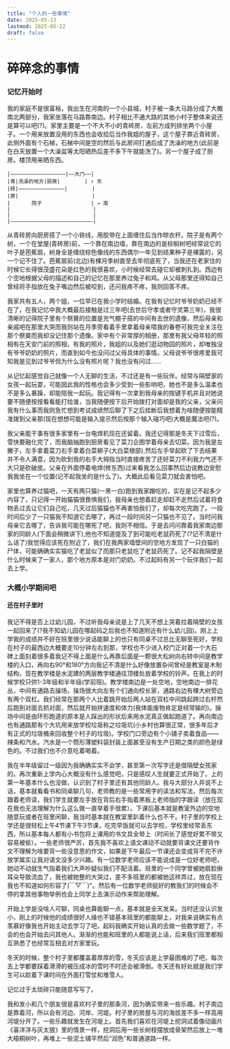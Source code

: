 ```yaml
---
title: "个人的一些事情"
date: 2025-05-13
lastmod: 2025-05-22
draft: false
---
```


# 碎碎念的事情

### 记忆开始时

我的家庭不是很富裕，我出生在河南的一个小县城，村子被一条大马路分成了大概南北两部分，我家坐落在马路靠南边。村子相比不通大路的其他小村子整体来说还是算可以吧(?)。家里主要是一个不大不小的青砖房，左前方成列排坐两个小屋子。一个用来放置没用的东西也会收拾后当作我姐的屋子，这个屋子靠近青砖房，此侧外面有个石梯，石梯中间是空的然后与此房间打通后成了洗澡的地方(此前是在白天放置一个大澡盆等太阳晒热后差不多下午就能洗了)。另一个屋子成了厨房。楼顶用来晒东西。

```text
|——————————————————|——大门——|
|青|洗澡的地方|厨房|        | ↑ 东
|砖|———————————————|        |
|房|                        |
|       院子                | → 南
|                           |
|                           |
|———————————————————————————|
```

从青砖房向厨房搭了一个小铁线，用胶带在上面缠住后当作晾衣杆。院子是有两个树，一个在堂屋(青砖房)前，一个靠在南边墙，靠在南边的是棕榈树吧经常说它的叶子是芭蕉扇，树身全是缠绕棕色像线的东西偶尔一年见到结果种子是裸露的，另一个记不住了。芭蕉扇前(北边)有棵月季树直至去年彻底死了，当我还在老家住的时候它长得很茂盛花朵是红色的我很喜欢，小时候经常去碰它却被刺扎到。西边有个空地根据父母的描述和自己的记忆在那里养过兔子和鸡。从父母那里还得知自己曾经将手指放在兔子嘴边然后被咬到，还问我疼不疼，我则回答不疼。

我家共有五人，两个姐，一位早已在我小学时结婚。在我有记忆时爷爷奶奶已经不在了，在我记忆中我大概最后接触是过三年吧(去世后守孝或者守灵第三年)，我很清晰的记得院子里有个祭奠的位置是充气棚子搭的中间有去世的遗像，然后母亲和亲戚吧在那里大哭而我则站在月季旁看着手里拿着母亲喂我的春卷可我完全关注在那个祭奠而我却没记住那个遗像。家中有个非常厚的相册，那里有我父母年轻的照相有在天安门前的照相，有我的照片，我姐的以及她们逛动物园的照片，却唯独没有爷爷奶奶的照片，而直到如今也没问过父母具体的事情。父母说爷爷很疼爱我可知我是见到过爷爷但为什么没有照片呢？我也没有问过……

从记忆起感觉自己就像一个人无聊的生活，不过还是有一些玩伴。经常与隔壁家的女孩一起玩耍，可能因此我的性格也会多少受到一些影响吧，她也不是多么温柔也不是多么暴躁，却能陪我一起玩。我记得有一次拿到我母亲的按键手机并且对她说要不随便按按看看能打给谁，当我随便按下后开始拨打对面却是我的父亲，父亲问我有什么事而我则急忙想到考试成绩然后聊了下之后挂断后我想着为啥随便按能精准拨到父亲那(现在想想可能是输入提示然后按那个输入碰巧吧)大概是魔法吧(?)。

我父亲能干事有很多家里有一台电焊机现在还留着。我还记得那是冬天下过雪后，雪快要融化完了，而我脑抽跑到厨房看见了菜刀企图学着母亲去切菜。因为我是左撇子，左手拿着菜刀右手拿着白菜梆子(大白菜根部),然后左手举起砍了下去结果并不令人满意，因为砍到我的右手大拇指当时直接疼苦了还好菜刀不利我力气还不大只是砍破皮。父亲在外面停着电焊(修东西)过来看我怎么回事然后边说教边安慰我我坐在一个位置(记不起我坐的是什么了)。大概此后看见菜刀就会害怕吧。

家里也算养过猫吧，一天有两只猫(一黑一白)跑到我家蹭吃的，实在是记不起多少内容了，只记得一开始猫猫很畏惧我们，我母亲也想着赶走却赶不走然后试着将食物丢过去让它们自己吃，几天过后猫猫也不再害怕我们了，却每次吃完跑了。一段时间后少了一只猫我不知道它去哪了，再过一段时间另一只猫也不见了。当时问我母亲它去哪了，告诉我可能在哪死了吧，我则不相信。于是去问问靠着我家南边那家的同龄人(下面会稍微讲下),他也不知道提及了到可能吃老鼠药死了(?记不清是什么话了)我觉得应该死在附近了，我们在我两家墙壁间的空地方发现了一只白猫的尸体，可能确确实实猫吃了老鼠似了而那只老鼠吃了老鼠药死了。记不起我隔壁是什么时候来了一家人，那个地方原本是对门奶奶。不过起码有另一个玩伴我们一起去上学。

### 大概小学期间吧
#### 还在村子里时
我记不得是否上过幼儿园，不过听我母亲说是上了几天不想上哭着拉着隔壁的女孩一起回来了(?我不知幼儿园在哪起码之后我也不知道附近有什么幼儿园)。刚上上学我的成绩并不好在班里很少说话能聊上的也只有同桌不过总比无聊至死好，学校在村子的最西边大概要走10分钟左右到那，学校也不少进入校门正对着一个大石碑上面刻着很多着我记不得上面是什么再靠后面是一颗很大松树向右转中间是教学楼的入口，再向右90°和180°方向我记不清是什么好像放置杂间曾经是教室是木制结构，现在教学楼是水泥建的两层教学楼通往顶楼处放着学校的铃声。在我上的时候学校只供1-3年级和半年级(学前班)。教学楼南边是一处空地，空地南边一排花丛，中间有通路去操场，操场很大向左有个们通向校长家，通路右边有棵大树旁边有两个双杠。我们经常在那两个人比着跳开始后两人站在双杠中间跳起跨过右杆然后跑到对面去抓对面，然后就开始拼速度和体力(我体能废物肯定是经常输的)。操场中间是由环形跑道的原本是人踩出的形状后来用水泥真正做起跑道了。再向南边也有通路那有个大坑用来放学校垃圾称之垃圾坑(小乡村也算很正常，很多年后才有正式的垃圾桶来回收整个村子的垃圾)。学校门口旁边有个小铺子卖着食品——辣条和汽水。汽水是一个筒形薄塑料袋封装上面甚至没有生产日期之类的颜色是绿色的。不过我们也不介意吃着喝着。

我在半年级留过一级因为我确确实实不会学，甚至第一次写字还是借隔壁女孩家的。再次重新上学内心大概没有什么感觉吧，只是感叹人生就要正式开始了。上的第一年基本什么也没做，认识到了村子里还有其他同龄人。我与大部分人并说不上话，基本就看看书和同桌聊几句，老师教的是一些常用字的读法和写法，然后每次跟着老师读，我们学生就要左手放在背后右手指着黑板上老师指的字跟读（放在现在我也无法理解为什么这么做一直举着手很累）。下课后基本就是教室外边的空地随意玩或者在班里闲聊，我当时基本就在教室里趴着什么也不干。村子里的学校上学还是很轻松上午4节课下午3节课，吃完早饭就可以去学校，学校里经常丢东西，所以基本每人都有小书包将上课用的书文具全带上（时间长了感觉好累不带又容易被偷）。一些老师很严厉，首先我不喜欢上语文课动不动就要背课文还要背作文不理解为啥要背一些没意思的作文，如果是下午最后一节课还会变成背不完不许放学属实让我对语文没多少兴趣。有一位数学老师应该不能说成是一位好老师吧，她动不动就生气指着我们大声吵疑似我们不配活着。班里的一个同学曾被她扇脸揪耳朵导致流血了，我也被她整的大哭过，差不多班里的都被她这样弄过，放在现在我也不知道如何形容了(￣▽￣)"。然后有一位数学老师挺好的教我们的时候会不停的拿其他事物举例也会上同学上去演示动作来帮助理解。

开始上学是没啥人可聊，同桌也算能聊一点，基本就是全天发呆。当时还没认识发小，刚上的时候他的成绩很好人缘也不错基本班里的都能聊上，对我来说确实有点羡慕好像我也开始主动去学习了吧，起码我确实开始认真的去做一些数学题了，不会的也会开始去问其他人。渐渐的也能和班里的人都能说上话，后来我们班里都相互熟悉了也经常互相去对方家里玩。

冬天的时候，整个村子里都覆盖着厚厚的雪，冬天应该是上学最困难的了吧，每次去上学都要踩着滑滑的被压成冰的雪时不时还会被滑倒。冬天还有好处就是我们学生可以趁着下课时间在外面打雪仗和堆雪人。

记忆过于太琐碎只能随意写写了。

我和发小和几个朋友很是喜欢村子里的那条河，因为确实带来一些乐趣。村子南边是靠着河，所以会有河边、河岸、河堤。村子里的房屋与河的海拔差不多一样高用河堤分开了。一些乐趣就发生在河堤上。首先我们喜欢在河堤上挖洞试着像动画片《喜洋洋与灰太狼》里的情景一样，挖洞后用一些长树枝摆放成骨架然后放上一堆大梧桐树叶，再堆上一些泥土铺平然后“润色”和普通道路一样。
